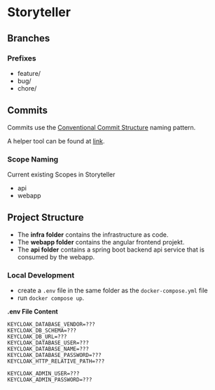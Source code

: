# Storyteller

## Branches
### Prefixes
- feature/
- bug/
- chore/

## Commits
Commits use the [Conventional Commit Structure](https://www.conventionalcommits.org/en/v1.0.0/) naming pattern.

A helper tool can be found at [link](https://commit-creator.netlify.app/).
### Scope Naming
Current existing Scopes in Storyteller
- api
- webapp

## Project Structure

- The **infra folder** contains the infrastructure as code.
- The **webapp folder** contains the angular frontend projekt.
- The **api folder** contains a spring boot backend api service that is consumed by the webapp.

### Local Development
- create a ```.env``` file in the same folder as the ```docker-compose.yml``` file
- run ```docker compose up```.

**.env File Content**
```
KEYCLOAK_DATABASE_VENDOR=???
KEYCLOAK_DB_SCHEMA=???
KEYCLOAK_DB_URL=???
KEYCLOAK_DATABASE_USER=???
KEYCLOAK_DATABASE_NAME=???
KEYCLOAK_DATABASE_PASSWORD=???
KEYCLOAK_HTTP_RELATIVE_PATH=???

KEYCLOAK_ADMIN_USER=???
KEYCLOAK_ADMIN_PASSWORD=???
```
